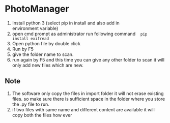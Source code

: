 # PhotoManager

1. Install python 3 (select pip in install and also add in environment variable)
2. open cmd prompt as administrator run following command   
   `pip install exifread`
3. Open python file by double click
4. Run by F5
5. give the folder name to scan.
6. run again by F5 and this time you can give any other folder to scan it will only add new files which are new. 
## Note 
1. The software only copy the files in import folder it will not erase existing files. so make sure there is sufficient space in the folder where you store the .py file to run.
2. if two files with same name and different content are available it will copy both the files how ever
